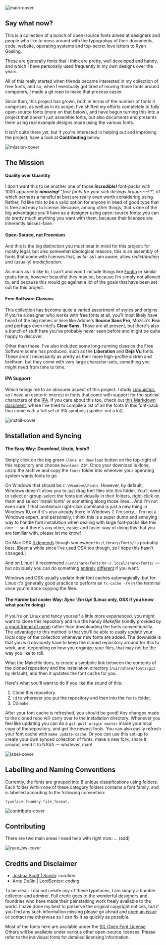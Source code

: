 ![main-cover](https://github.com/Scosh/fonts/blob/master/images/main-cover.png)
## Say what now?
This is a collection of a bunch of open-source fonts aimed at designers and people who like to mess around with the typograhpy of their documents, code, website, operating systems and top-secret love letters to Ryan Gosling.

These are generally fonts that I think are pretty, well developed and handy, and which I have personally used frequently in my own designs over the years.

All of this really started when friends became interested in my collection of free fonts, and so, when I eventually got tired of moving those fonts around computers, I made a git repo to make that process easier.

Since then, this project has grown, both in terms of the number of fonts it comprises, as well as in its scope. I've shifted my efforts completely to fully open-source fonts (more on that below), and have begun turning this into a project that doesn't just assemble fonts, but also documents and presents them using real example designs made using the various fonts.

It isn't quite there *yet*, but if you're interested in helping out and improving the project, have a look at **Contributing** below.

![mission-cover](https://github.com/Scosh/fonts/blob/master/images/mission-cover.png)
## The Mission
#### Quality over Quantity
I don't want this to be another one of those ***incredible!*** font-packs with 1000 apparently ***amazing!*** "*free fonts for your sick desings bruuu~~~!!!*", of which perhaps a handful at best are really even worth considering using. Rather, I'd like this to be a valid option for anyone in need of good type that is free and easy to license. Because, among other things, that's one of the big advantages you'll have as a designer using open-source fonts: you can do pretty much anything you want with them, because their licenses are inherently laissez-faire.

#### Open-Source, not Freemium
And this is the big distinction you must bear in mind for this project: for mostly legal, but also somewhat ideological reasons, this is an assembly of fonts that come with licenses that, as far as I am aware, allow *redistribution* and (usually) *modicfication*.

As much as I'd like to, I can't and won't include things like [Fontin](http://www.exljbris.com/fontin.html) or similar gratis fonts, however beautiful they may be, because I'm simply not allowed to, and because this would go against a lot of the goals that have been set out for this project.

#### Free Software Classics
This collection has become quite a varied assortment of styles and origins. If you're a designer who works with free fonts at all, you'll most likely have heard of the big names in here like Adobe's **Source Sans Pro**, Mozilla's **Fira** and perhaps even Intel's **Clear Sans**. Those are all present, but there's also a bunch of stuff here you've probably never seen before and might be quite happy to discover.

Other than these, I've also included some long-running classics the Free Software scene has produced, such as the **Liberation** and **Deja Vu** fonts. These aren't necessarily as pretty as their more high-profile sistren and brethren, but they come with very large character-sets, something you might need from time to time.

#### IPA Support
Which brings me to an obscurer aspect of this project. I study [Linguistics](https://xkcd.com/1483/), so I have an esoteric interest in fonts that come with support for the special characters of the [IPA](http://bit.ly/2bTJT70). If you care about this too, check out [this Markdown document](https://github.com/Scosh/fonts/blob/master/md/Fonts%20with%20IPA%20Support.md), where I've tried to compile a list of all the fonts in this font-pack that come with a full set of IPA symbols (spoiler: not a lot).

![install-cover](https://github.com/Scosh/fonts/blob/master/images/install-cover.png)
## Installation and Syncing
#### The Easy Way: *Download, Unzip, Install*
Simply click on the big green `Clone or download` button on the top-right of this repository and choose `Download ZIP`. Once your download is done, unzip the archive and copy the `fonts` folder into wherever your operating system wants fonts to go.

On Windows that should be `C:\Windows\Fonts`. However, by default, Windows doesn't allow you to just drag font files into this folder. You'll need to select or group-select the fonts individually in their folders, right-click on them and select 'Install fonts' or something along those lines… And I'm not even sure if that contextual right-click command is just a new thing in Windows 10, or if it's also already there in Windows 7. I'm sorry… I'm not a Windows expert, and personally, I think this is a super dumb and annoying way to handle font installation when dealing with large font-packs like this one — so if there's any other, easier and faster way of doing this that you are familiar with, please let me know!

On Mac OSX [it depends](https://support.apple.com/en-us/HT201722) though somewhere in `/Library/Fonts/` is probably best. (Been a while since I've used OSX too though, so I hope this hasn't changed.)

And on Linux I'd recommend `/usr/share/fonts` or `~/.local/share/fonts/` — but obviously you can do something [entirely](https://wiki.ubuntu.com/Fonts) [different](https://wiki.archlinux.org/index.php/Fonts) if you want.

Windows and OSX usually update their font caches automagically, but for Linux it's generally good practice to perform an `fc-cache -fv` in the terminal once you're done copying the files.

#### The Harder but cooler Way: *Sync 'Em Up!* (Linux only, OSX if you know what you're doing)
If you're on Linux and fancy yourself a little more experienced, you might want to clone this repository and run the handy *Makefile* (kindly provided by [a good friend of mine](https://github.com/LordSentox)) rather than downloading the fonts conventionally. The advantage to this method is that you'll be able to easily update your local copy of the collection whenever new fonts are added. The downside is that you will obviously have to keep the cloned repository around for this to work, and, depending on how you organize your files, that may not be the way you like to roll.

What the Makefile does, is create a symbolic link between the contents of the cloned repository and the installation directory (`/usr/share/fonts/git` by default), and then it updates the font cache for you.

Here's what you'll want to do if you like the sound of this:

1. Clone this repository.
2. `cd` to wherever you put the repository and then into the `fonts` folder.
3. Do `make`.

After your font cache is refreshed, you should be good! Any changes made to the cloned repo will carry over to the installation directory. Whenever you feel like updating you can do a `git pull origin master` inside your local copy of the repository, and get the newest fonts. You can also easily refresh your font cache with `make update-cache`. Or you can use this set-up to create your own synced collection of fonts, make a new fork, share it around, send it to NASA — whatever, man!

![label-cover](https://github.com/Scosh/fonts/blob/master/images/label-cover.png)
## Labelling and Naming Conventions
Currently, the fonts are grouped into 8 unique classifications using folders. Each folder within one of these category folders contains a font family, and is labelled according to the following convention:
```
typeface-foundry-file_format.
```
![contribute-cover](https://github.com/Scosh/fonts/blob/master/images/contribute-cover.png)
## Contributing
There are two main areas I need help with right now: … (add)

![ryan_bw-cover](https://github.com/Scosh/fonts/blob/master/images/ryan_bw-cover.png)
## Credits and Disclaimer
- [Joshua Scott | Scosh](https://github.com/Scosh): *curation*
- [Arne Dußin | LordSentox](https://github.com/LordSentox): *coding*

To be clear: I did not create any of these typefaces, I am simply a humble collector and admirer. Full credit goes to the wonderful designers and foundries who have made their painstaiking work freely available to the world. I have done my best to preserve the original copyright notices, but if you find any such information missing please go ahead and [open an issue](https://github.com/Scosh/fonts/issues) or contact me otherwise so I can fix it as quickly as possible.

Most of the fonts here are available under the [SIL Open Font License](http://scripts.sil.org/cms/scripts/page.php?site_id=nrsi&id=OFL). Others will be available under various other open-source licenses. Please refer to the individual fonts for detailed licensing information.
